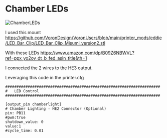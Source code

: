 # Chamber LEDs


![ChamberLEDs](https://github.com/user-attachments/assets/cb2f78df-978e-47c7-96dd-e1908cb222dc)



I used this mount https://github.com/VoronDesign/VoronUsers/blob/main/printer_mods/eddie/LED_Bar_Clip/LED_Bar_Clip_Misumi_version2.stl

With these LEDs https://www.amazon.com/dp/B09Z6NBWVL?ref=ppx_yo2ov_dt_b_fed_asin_title&th=1

I connected the 2 wires to the HE3 output.

Leveraging this code in the printer.cfg

```
#####################################################################
#   LED Control
#####################################################################

[output_pin chamberlight]
# Chamber Lighting - HE2 Connector (Optional)
pin: PB11
#pwm:true
shutdown_value: 0
value:1
#cycle_time: 0.01
```

